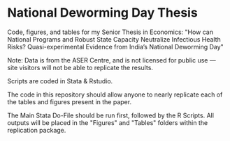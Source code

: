 # National Deworming Day Thesis

Code, figures, and tables for my Senior Thesis in Economics: "How can National Programs and Robust State Capacity Neutralize Infectious Health Risks? Quasi-experimental Evidence from India’s National Deworming Day"

Note: Data is from the ASER Centre, and is not licensed for public use — site visitors will not be able to replicate the results.

Scripts are coded in Stata & Rstudio.

The code in this repository should allow anyone to nearly replicate each of the tables and figures present in the paper. 

The Main Stata Do-File should be run first, followed by the R Scripts. All outputs will be placed in the "Figures" and "Tables" folders within the replication package.
